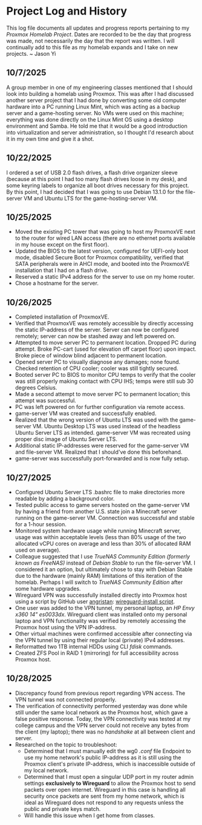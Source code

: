 <!--Title-->
# Project Log and History
This log file documents all updates and progress reports pertaining to my *Proxmox Homelab Project*. Dates are recorded to be the day that progress was made, not necessarily the day that the report was written. I will continually add to this file as my homelab expands and I take on new projects. ~ Jason Yi

<!--Begin logs-->
## 10/7/2025
A group member in one of my engineering classes mentioned that I should look into building a homelab using Proxmox. This was after I had discussed another server project that I had done by converting some old computer hardware into a PC running Linux Mint, which was acting as a backup server and a game-hosting server. No VMs were used on this machine; everything was done directly on the Linux Mint OS using a desktop environment and Samba. He told me that it would be a good introduction into virtualization and server administration, so I thought I'd research about it in my own time and give it a shot.

## 10/22/2025
I ordered a set of USB 2.0 flash drives, a flash drive organizer sleeve (because at this point I had too many flash drives loose in my desk), and some keyring labels to organize all boot drives necessary for this project. By this point, I had decided that I was going to use Debian 13.1.0 for the file-server VM and Ubuntu LTS for the game-hosting-server VM.

## 10/25/2025
* Moved the existing PC tower that was going to host my ProxmoxVE next to the router for wired LAN access (there are no ethernet ports available in my house except on the first floor).
* Updated the BIOS to the latest version, configured for UEFI-only boot mode, disabled Secure Boot for Proxmox compatibility, verified that SATA peripherals were in AHCI mode, and booted into the ProxmoxVE installation that I had on a flash drive.
* Reserved a static IPv4 address for the server to use on my home router.
* Chose a hostname for the server.

## 10/26/2025
* Completed installation of ProxmoxVE.
* Verified that ProxmoxVE was remotely accessible by directly accessing the static IP-address of the server. Server can now be configured remotely; server can now be stashed away and left powered on.
* Attempted to move server PC to permanent location. Dropped PC during attempt. Broke PC-cart (used for elevation off carpet floor) upon impact. Broke piece of window blind adjacent to permanent location.
* Opened server PC to visually diagnose any damages; none found. Checked retention of CPU cooler; cooler was still tightly secured.
* Booted server PC to BIOS to monitor CPU temps to verify that the cooler was still properly making contact with CPU IHS; temps were still sub 30 degrees Celsius.
* Made a second attempt to move server PC to permanent location; this attempt was successful.
* PC was left powered on for further configuration via remote access.
* game-server VM was created and successfully enabled.
* Realized that the wrong version of Ubuntu LTS was used with the game-server VM. Ubuntu Desktop LTS was used instead of the headless Ubuntu Server LTS as intended. game-server VM was recreated using proper disc image of Ubuntu Server LTS.
* Additional static IP-addresses were reserved for the game-server VM and file-server VM. Realized that I should've done this beforehand.
* game-server was successfully port-forwarded and is now fully setup.

## 10/27/2025
* Configured Ubuntu Server LTS .bashrc file to make directories more readable by adding a background color.
* Tested public access to game servers hosted on the game-server VM by having a friend from another U.S. state join a Minecraft server running on the game-server VM. Connection was successful and stable for a 1-hour session.
* Monitored system hardware usage while running Minecraft server, usage was within acceptable levels (less than 80% usage of the two allocated vCPU cores on average and less than 30% of allocated RAM used on average).
* Colleague suggested that I use *TrueNAS Community Edition (formerly known as FreeNAS)* instead of *Debian Stable* to run the file-server VM. I considered it an option, but ultimately chose to stay with Debian Stable due to the hardware (mainly RAM) limitations of this iteration of the homelab. Perhaps I will switch to *TrueNAS Community Edition* after some hardware upgrades.
* Wireguard VPN was successfully installed directly into Proxmox host using a script by GitHub user [angristan](https://github.com/angristan/): [wireguard-install script](https://github.com/angristan/wireguard-install).
* One user was added to the VPN tunnel, my personal laptop, an *HP Envy x360 14" es0033dx*. Wireguard client was installed onto my personal laptop and VPN functionality was verified by remotely accessing the Proxmox host using the VPN IP-address.
* Other virtual machines were confirmed accessible after connecting via the VPN tunnel by using their regular local (private) IPv4 addresses.
* Reformatted two 1TB internal HDDs using CLI *fdisk* commands.
* Created ZFS Pool in RAID 1 (mirroring) for full accessibility across Proxmox host.

## 10/28/2025
* Discrepancy found from previous report regarding VPN access. The VPN tunnel was not connected properly.
* The verification of connectivity performed yesterday was done while still under the same local network as the Proxmox host, which gave a false positive response. Today, the VPN connectivity was tested at my college campus and the VPN server could not receive any bytes from the client (my laptop); there was no *handshake* at all between client and server.
* Researched on the topic to troubleshoot:
  * Determined that I must manually edit the wg0 *.conf* file Endpoint to use my home network's public IP-address as it is still using the Proxmox client's private IP-address, which is inaccessible outside of my local network.
  * Determined that I must open a singular UDP port in my router admin settings **exclusively to Wireguard** to allow the Proxmox host to send packets over open internet. Wireguard in this case is handling all security once packets are sent from my home network, which is ideal as Wireguard does not respond to any requests unless the public and private keys match.
  * Will handle this issue when I get home from classes.

